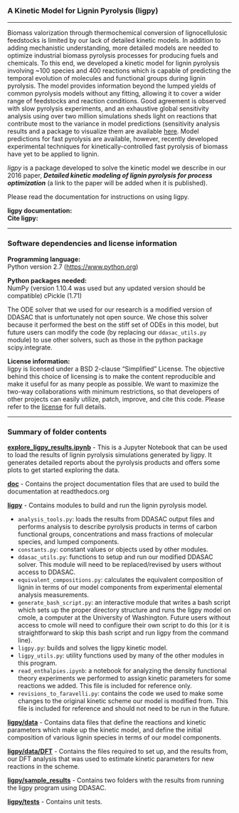 ### A Kinetic Model for Lignin Pyrolysis (ligpy)
------

Biomass valorization through thermochemical conversion of lignocellulosic feedstocks is limited by our lack of detailed kinetic models. In addition to adding mechanistic understanding, more detailed models are needed to optimize industrial biomass pyrolysis processes for producing fuels and chemicals. To this end, we developed a kinetic model for lignin pyrolysis involving ~100 species and 400 reactions which is capable of predicting the temporal evolution of molecules and functional groups during lignin pyrolysis. The model provides information beyond the lumped yields of common pyrolysis models without any fitting, allowing it to cover a wider range of feedstocks and reaction conditions. Good agreement is observed with slow pyrolysis experiments, and an exhaustive global sensitivity analysis using over two million simulations sheds light on reactions that contribute most to the variance in model predictions (sensitivity analysis results and a package to visualize them are available  [here](https://github.com/houghb/savvy). Model predictions for fast pyrolysis are available, however, recently developed experimental techniques for kinetically-controlled fast pyrolysis of biomass have yet to be applied to lignin.

*ligpy* is a package developed to solve the kinetic model we describe in our 2016 paper, ***Detailed kinetic modeling of lignin pyrolysis for process optimization*** (a link to the paper will be added when it is published).

Please read the documentation for instructions on using ligpy.

**ligpy documentation:**  
**Cite ligpy:**

-------
### Software dependencies and license information

**Programming language:**  
Python version 2.7 (https://www.python.org)

**Python packages needed:**  
NumPy (version 1.10.4 was used but any updated version should be compatible)
cPickle (1.71)

The ODE solver that we used for our research is a modified version of DDASAC that is unfortunately not open source.  We chose this solver because it performed the best on the stiff set of ODEs in this model, but future users can modify the code (by replacing our `ddasac_utils.py` module) to use other solvers, such as those in the python package scipy.integrate.

**License information:**   
ligpy is licensed under a BSD 2-clause “Simplified” License. The objective behind this choice of licensing is to make the content reproducible and make it useful for as many people as possible. We want to maximize the two-way collaborations with minimum restrictions, so that developers of other projects can easily utilize, patch, improve, and cite this code. Please refer to the [license](https://github.com/houghb/ligpy/blob/master/LICENSE) for full details.

----------
### Summary of folder contents

**[explore_ligpy_results.ipynb](https://github.com/houghb/ligpy/blob/master/explore_ligpy_results.ipynb)** - This is a Jupyter Notebook that can be used to load the results of lignin pyrolysis simulations generated by ligpy.  It generates detailed reports about the pyrolysis products and offers some plots to get started exploring the data.

**[doc](https://github.com/houghb/ligpy/tree/master/doc)** - Contains the project documentation files that are used to build the documentation at readthedocs.org

**[ligpy](https://github.com/houghb/ligpy/tree/master/ligpy)** - Contains modules to build and run the lignin pyrolysis model.
- `analysis_tools.py`: loads the results from DDASAC output files and performs analysis to describe pyrolysis products in terms of carbon functional groups, concentrations and mass fractions of molecular species, and lumped components.
- `constants.py`: constant values or objects used by other modules.
- `ddasac_utils.py`: functions to setup and run our modified DDASAC solver.  This module will need to be replaced/revised by users without access to DDASAC.
- `equivalent_compositions.py`: calculates the equivalent composition of lignin in terms of our model components from experimental elemental analysis measurements.
- `generate_bash_script.py`: an interactive module that writes a bash script which sets up the proper directory structure and runs the ligpy model on cmole, a computer at the University of Washington.  Future users without access to cmole will need to configure their own script to do this (or it is straightforward to skip this bash script and run ligpy from the command line).
- `ligpy.py`: builds and solves the ligpy kinetic model.
- `ligpy_utils.py`: utility functions used by many of the other modules in this program.
- `read_enthalpies.ipynb`: a notebook for analyzing the density functional theory experiments we performed to assign kinetic parameters for some reactions we added.  This file is included for reference only.
- `revisions_to_faravelli.py`: contains the code we used to make some changes to the original kinetic scheme our model is modified from.  This file is included for reference and should not need to be run in the future.

**[ligpy/data](https://github.com/houghb/ligpy/tree/master/ligpy/data)** - Contains data files that define the reactions and kinetic parameters which make up the kinetic model, and define the initial composition of various lignin species in terms of our model components.

**[ligpy/data/DFT](https://github.com/houghb/ligpy/tree/master/ligpy/data/DFT)** - Contains the files required to set up, and the results from, our DFT analysis that was used to estimate kinetic parameters for new reactions in the scheme.

**[ligpy/sample_results](https://github.com/houghb/ligpy/tree/master/ligpy/sample_results)** - Contains two folders with the results from running the ligpy program using DDASAC.

**[ligpy/tests](https://github.com/houghb/ligpy/tree/master/ligpy/tests)** - Contains unit tests.
